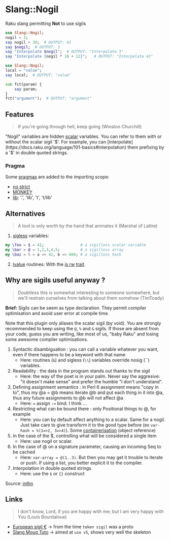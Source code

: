 # Slang::Nogil

Raku slang permitting __Not__ to use sigils

```raku
use Slang::Nogil;
nogil = 3;
say nogil + 39;  # OUTPUT: 42
say $nogil;  # OUTPUT: 3
say "Interpolate $nogil";  # OUTPUT: "Interpolate 3"
say "Interpolate {nogil * 10 + 12}";   # OUTPUT: "Interpolate 42"
```

```raku
use Slang::Nogil;
local = "value";
say local;  # OUTPUT: "value"

sub fct(param) {
    say param;
}
fct("argument");  # OUTPUT: "argument"
```


## Features
> If you're going through hell, keep going (Winston Churchill)

"Nogil" variables are hidden [scalar](https://docs.raku.org/type/Scalar) variables.
You can refer to them with or without the scalar sigil '$'.
For example, you can [interpolate](https://docs.raku.org/language/101-basics#interpolation) them prefixing by a '$' in double quoted strings.


### Pragma

Some [pragmas](https://docs.raku.org/language/pragmas) are added to the importing scope:

* [no strict](https://docs.raku.org/language/pragmas#strict)
* [MONKEY](https://docs.raku.org/language/pragmas#MONKEY)
* [lib](https://docs.raku.org/language/pragmas#lib): '.', 'lib', 't', 't/lib'


## Alternatives
> A tool is only worth by the hand that animates it (Marshal of Lattre)

1. [sigless](https://opensource.com/article/18/9/using-sigils-perl-6) variables:

```raku
my \foo = $ = 41;                # a sigilless scalar variable
my \bar = @ = 1,2,3,4,5;         # a sigilless array
my \baz = % = a => 42, b => 666; # a sigilless hash
```

2. [lvalue](http://www.dlugosz.com/Perl6/web/lvalues.html) routines:
With the [is rw](https://docs.raku.org/routine/is%20rw) [trait](https://docs.raku.org/language/traits).


## Why are sigils useful anyway ?
> Doubtless this is somewhat interesting to someone somewhere, but we'll restrain ourselves from talking about them somehow (TimToady)

__Brief:__ Sigils can be seem as type declaration. They permit compiler optimisation and avoid user error at compile time.

Note that this plugin only aliases the scalar sigil (by void).
You are strongly recommended to keep using the `@`, `%` and `&` sigils.
If those are absent from your code, guess you are writing, like most of us, "baby Raku" and losing some awesome compiler optimisations.

1. Syntactic disambiguation : you can call a variable whatever you want, even if there happens to be a keyword with that name
    * Here: routines (`&`) and sigless (`\\`) variables override nosig (``) variables.
2. Readability : the data in the program stands out thanks to the sigil
    * Here: the way of the poet is in your palm. Never say the aggresive: "it doesn't make sense" and prefer the humble "I don't understand".
3. Defining assignment semantics : in Perl 6 assignment means "copy in to", thus my @a = @b means iterate @b and put each thing in it into @a, thus any future assignments to @b will not affect @a
    * Here: `=` assign `:=` bind. I think ...
4. Restricting what can be bound there : only Positional things to @, for example
    * Here: you can by default affect anything to a scalar. Same for a nogil. Just take care to give transform it to the good type before (ex `var-hash = %(1=>2, 3=>4)`). Some [containerisation](https://docs.raku.org/language/containers) (object reference)
5. In the case of the $, controlling what will be considered a single item
    * Here: use nogil or scalar.
6. In the case of @ on a signature parameter, causing an incoming Seq to be cached
    * Here: `var-array = @(1..3)`. But then you may get it trouble to iterate or push. If using a list, you better explicit it to the compiler.
7. Interpolation in double quoted strings
    * Here: use the `$` or `{}` construct

Source: [jnthn](https://stackoverflow.com/questions/50399784)


## Links
> I don't know, Lord, if you are happy with me; but I am very happy with You (Louis Bourdaloue)

* [European sigil €](https://raku-musings.com/eu.html) -> from the time `token sigil` was a proto
* [Slang Mouq Tuto](https://mouq.github.io/slangs.html) -> aimed at `use v5`, shows very well the skeleton
